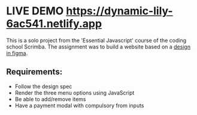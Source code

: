 # LIVE DEMO https://dynamic-lily-6ac541.netlify.app

This is a solo project from the 'Essential Javascript' course of the coding school Scrimba. The assignment was to build a website based on a [design in figma](https://www.figma.com/design/Hdgwo69Dym9vVsxbuPbl0h/Mobile-Restaurant-Menu?node-id=0-1&p=f&t=jVGvdidzs8wLofLQ-0).

## Requirements:

- Follow the design spec
- Render the three menu options using JavaScript
- Be able to add/remove items
- Have a payment modal with compulsory from inputs
